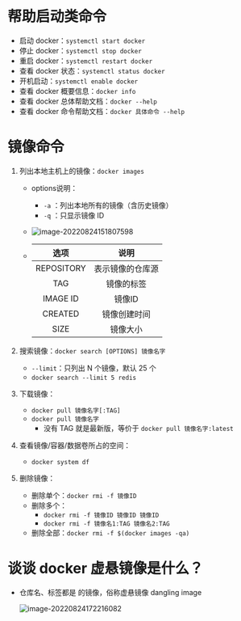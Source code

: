 # 帮助启动类命令

- 启动 docker：`systemctl start docker`
- 停止 docker：`systemctl stop docker`
- 重启 docker：`systemctl restart docker`
- 查看 docker 状态：`systemctl status docker`
- 开机启动：`systemctl enable docker`
- 查看 docker 概要信息：`docker info`
- 查看 docker 总体帮助文档：`docker --help`
- 查看 docker 命令帮助文档：`docker 具体命令 --help`



# 镜像命令

1. 列出本地主机上的镜像：`docker images`

   - options说明：

     - `-a` ：列出本地所有的镜像（含历史镜像）
     - `-q` ：只显示镜像 ID

   - ![image-20220824151807598](C:\Users\Bosco\Desktop\GitHub\blog\docker\img\image-20220824151807598.png)

   - |    选项    |       说明       |
     | :--------: | :--------------: |
     | REPOSITORY | 表示镜像的仓库源 |
     |    TAG     |    镜像的标签    |
     |  IMAGE ID  |      镜像ID      |
     |  CREATED   |   镜像创建时间   |
     |    SIZE    |     镜像大小     |

2. 搜索镜像：`docker search [OPTIONS] 镜像名字`

   - `--limit`：只列出 N 个镜像，默认 25 个
   - `docker search --limit 5 redis`

3. 下载镜像：

   - `docker pull 镜像名字[:TAG]`
   - `docker pull 镜像名字`
     - 没有 TAG 就是最新版，等价于 `docker pull 镜像名字:latest`

4. 查看镜像/容器/数据卷所占的空间：

   - `docker system df`

5. 删除镜像：

   - 删除单个：`docker rmi -f 镜像ID`
   - 删除多个：
     - `docker rmi -f 镜像ID 镜像ID 镜像ID`
     - `docker rmi -f 镜像名1:TAG 镜像名2:TAG`
   - 删除全部：`docker rmi -f $(docker images -qa)`



# 谈谈 docker 虚悬镜像是什么？

- 仓库名、标签都是 <none> 的镜像，俗称虚悬镜像 dangling image

  ![image-20220824172216082](C:\Users\Bosco\Desktop\GitHub\blog\docker\img\image-20220824172216082.png)

